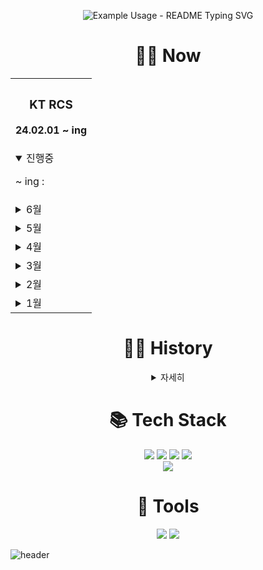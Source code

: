 <p align="center">
  <img src="https://readme-typing-svg.demolab.com/?lines=Hello!;Add+a+bio+to+your+profile!;Add+a+description+to+your+repo!;Make+your+readme+stand+out!&font=Fira%20Code&center=true&width=380&height=50&duration=4000&pause=1000" alt="Example Usage - README Typing SVG">
</p>
<div align="center">
    <h1 align="center">🧑‍💻 Now </h1>
    <table>
    <th>
        <h3> KT RCS </h3>
<!--         <h4> 서비스플랫폼_SM개발_메시지 (RCS 홀세일 / RCS 중계) </h4> -->
      <p>24.02.01 ~ ing </p>
    </th>
    <tr>
      <td>
        <details open>
            <summary>진행중</summary>
            <p> ~ ing : </p>
        </details>
      </td>    
    </tr>
    <tr>
      <td>
        <details>
            <summary>6월</summary>
                <p> ~ 24.06.11 : [중계 전체] 5월 PKG PRD 상용 배포작업 </p>
        </details> 
      </td>    
    </tr>
    <tr>
      <td>
        <details>
            <summary>5월</summary>
                <p> ~ 24.05.23 : [중계 전체] 메시지 발송 시 브랜드 선택 후 대표 발신 번호 자동 입력되지 않는 현상 </p>
                <p> ~ 24.05.23 : [중계 전체] 메시지 편집 시, 메시지 제목 미입력후 발송가능여부 (현재는 무조건 입력 필요) </p>
                <p> ~ 24.05.09 : [중계 전체] TBL_PORTAL_MSG_HIST(ETC), TBL_PORTAL_INVALID_MSG(ETC) 테이블 내 HOST_ADDR 컬럼 변경 (WEBHOOK_HOST_ADDR) </p>
        </details> 
      </td>    
    </tr>
    <tr>
      <td>
        <details>
            <summary>4월</summary>
                <p> ~ 24.04.29 : [홀세일 포탈 / 중계 전체] PRD 상용 배포작업 </p>
                <p> ~ 24.04.16 : [홀세일 포탈 / 중계 전체] STG AO 리뷰 </p>
                <p> ~ 24.04.12 : [홀세일 포탈] 사업팀 일일보고용 통계의 데이터 정합성 확인 요청 </p>
                <p> ~ 24.04.11 : [홀세일 포탈] 배치/스케줄러 실패 시 분당/대전 구분하여 재처리 가능하도록 기능수정 </p>
                <p> ~ 24.04.11 : [중계 관리자] 챗봇별 통계 데이터 추가 </p>
                <p> ~ 24.04.11 : [중계 관리자] 에러코드가 등록되지 않는 이슈 수정 </p>
                <p> ~ 24.04.11 : [중계 관리자] 관리자포탈 로그인 화면 변경 </p>
                <p> ~ 24.04.11 : [중계 고객] 로그인-마이페이지-청약관리 P계정 수동 생성하는 버튼 가능하도록 요청 </p>
        </details> 
      </td>    
    </tr>
    <tr>
      <td>
        <details>
            <summary>3월</summary>
              <p> ~ 24.03.19 : [중계 전체] 긴급 배포 </p>
              <p> ~ 24.03.15 : [중계 관리자] PBS 챗봇별 통계 데이터 추가 요청 조회기능 </p>
              <p> ~ 24.03.04 : [중계 전체] PRD 상용 배포작업 </p>
        </details> 
      </td>    
    </tr>
    <tr>
      <td>
        <details>
            <summary>2월</summary>
              <p> ~ 24.02.26 : [중계 전체] STG AO 리뷰 </p>
              <p> ~ 24.02.26 : [중계 전체] STG/PRD 모의해킹 취약점 진단 내역 조치 </p>
              <p> ~ 24.02.23 : [중계 관리자] 메시지 전송 결과 조회 10만건 제한 상향 조정 및 조회 기능 성능개선 </p>
              <p> ~ 24.02.19 : [중계 고객] 영업, 마케팅계정 메시지 전송결과 전체 조회 및 RCS_ID 파라미터 갯수초과 조회불가 수정 </p>
              <p> ~ 24.02.05 : [중계 전체] PRD 상용 배포작업 </p>
              <p> ~ 24.02.02 : [홀세일 / 중계]인수인계 </p>
        </details> 
      </td>    
    </tr>
    <tr>
      <td>
        <details>
            <summary>1월</summary>
              <p> ~ 24.01.31 : [홀세일 / 중계] 업무배치 </p>
        </details> 
      </td>    
    </tr>
  </table>
    <h1 align="center">🧑‍💻 History </h1>
    <details>
        <summary>자세히</summary>
    <table>
    <th>
      <h3>KT 스마트메시지 RCS Biz Center API 연동 개발 및 고도화</h3>
      <p>23.10.10 ~ 24.01.31 </p>
    </th>
    <tr>
      <td><p>  ~ 24.01.31 : 배포작업 완료 </p></td>
    </tr>
    <tr>
      <td><p>  ~ 24.01.17 : 브랜드 별 메시지 조회/생성/발송 테스트 (RCS, FALLBACK)</p></td>
    </tr>
    <tr>
      <td><p>  ~ 24.01.05 : 관리자 웹발송 Agent 서버 관리 개발 완료</p></td>
    </tr>
     <tr>
      <td><p>  ~ 23.12.26 : 빅데이터 기반 RCS서비스 고도화 in 타겟 문자 발송 개발 완료</p></td>
    </tr>
    <tr>
      <td><p>  ~ 23.12.11 : 메시지발송(웹) 커스텀 수신 정보 업로드, 수신 번호 파일 업로드 개발 완료</p></td>
    </tr>
    <tr>
      <td><p>  ~ 23.11.31 : RCS중계 발송포탈고도화 마이그레이션 완료</p></td>
    </tr>
    <tr>
      <td><p>  ~ 23.11.28 : 발송량 현황 조회 개발 완료</p></td>
    </tr>
    <tr>
      <td><p>  ~ 23.11.10 : 포탈메시지 통계, 포탈메시지 실시간 통계 개발 완료</p></td>
    </tr>
  </table>
  <table>
    <th>
      <h3>KTDS 개발자를 위한 개발보안 실무 교육</h3>
      <p>23.12.19 ~ 23.12.20 </p>
    </th>
    <tr>
      <td><p>  ~ 23.12.20 : 개발보안 취약 사례 및 대응 방안 실습 </p></td>
    </tr>
    <tr>
      <td><p>  ~ 23.12.19 : 개발보안의 이해, 보안검증 및 개발보안 설계기준, 정보보안 Compliance점검, 개발보안 취약 사례 및 대응 방안 </p></td>
    </tr>
  </table>
    </details>
    
  <div>
    <h1 align="center">📚 Tech Stack </h1>
<!--     <img src="https://img.shields.io/badge/Java-007396?style=flat-square&logo=Java&logoColor=white"/>
    <img src="https://img.shields.io/badge/Spring-6DB33F?style=flat-square&logo=Spring&logoColor=white">
    <img src="https://img.shields.io/badge/SpringBoot-6DB33F?style=flat-square&logo=SpringBoot&logoColor=white">
    <img src="https://img.shields.io/badge/MySQL-4479A1?style=flat-square&logo=MySQL&logoColor=white"> -->
    <img src="https://img.shields.io/badge/Java-007396?style=for-the-badge&logo=Java&logoColor=white">
    <img src="https://img.shields.io/badge/SpringBoot-6DB33F?style=for-the-badge&logo=SpringBoot&logoColor=white">
    <img src="https://img.shields.io/badge/MySQL-4479A1?style=for-the-badge&logo=MySQL&logoColor=white">
    <img src="https://img.shields.io/badge/vue.js-4FC08D?style=for-the-badge&logo=vue.js&logoColor=white"><br/>
    <img src="https://img.shields.io/badge/Docker-2496ED?style=for-the-badge&logo=Docker&logoColor=white">
  </div>

  <div>
    <h1 align="center">🔧 Tools </h1>
    <img src="https://img.shields.io/badge/jira-0052CC?style=for-the-badge&logo=jirasoftware&logoColor=white">
    <img src="https://img.shields.io/badge/gitlab-FC6D26?style=for-the-badge&logo=gitlab&logoColor=white">
  </div>
  
</div>

![header](https://capsule-render.vercel.app/api?type=waving&color=gradient&height=100&section=footer&fontSize=90)
